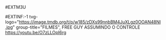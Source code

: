 #EXTM3U

#EXTINF:-1 tvg-logo="https://image.tmdb.org/t/p/w185/zDXs99nnbBM4JuXLgz0OOAN48NI.jpg"
group-title="FILMES", FREE GUY ASSUMINDO O CONTROLE
https://youtu.be/O7zLLOpI6rg
